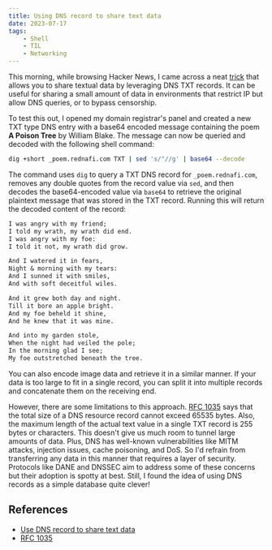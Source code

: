```yaml
---
title: Using DNS record to share text data
date: 2023-07-17
tags:
    - Shell
    - TIL
    - Networking
---
```


This morning, while browsing Hacker News, I came across a neat [trick] that allows you to
share textual data by leveraging DNS TXT records. It can be useful for sharing a small
amount of data in environments that restrict IP but allow DNS queries, or to bypass
censorship.

To test this out, I opened my domain registrar's panel and created a new TXT type DNS entry
with a base64 encoded message containing the poem **A Poison Tree** by William Blake. The
message can now be queried and decoded with the following shell command:

```sh
dig +short _poem.rednafi.com TXT | sed 's/"//g' | base64 --decode
```

The command uses `dig` to query a TXT DNS record for `_poem.rednafi.com`, removes any double
quotes from the record value via `sed`, and then decodes the base64-encoded value via
`base64` to retrieve the original plaintext message that was stored in the TXT record.
Running this will return the decoded content of the record:

```txt
I was angry with my friend;
I told my wrath, my wrath did end.
I was angry with my foe:
I told it not, my wrath did grow.

And I watered it in fears,
Night & morning with my tears:
And I sunned it with smiles,
And with soft deceitful wiles.

And it grew both day and night.
Till it bore an apple bright.
And my foe beheld it shine,
And he knew that it was mine.

And into my garden stole,
When the night had veiled the pole;
In the morning glad I see;
My foe outstretched beneath the tree.
```

You can also encode image data and retrieve it in a similar manner. If your data is too
large to fit in a single record, you can split it into multiple records and concatenate them
on the receiving end.

However, there are some limitations to this approach. [RFC 1035] says that the total size of
a DNS resource record cannot exceed 65535 bytes. Also, the maximum length of the actual text
value in a single TXT record is 255 bytes or characters. This doesn't give us much room to
tunnel large amounts of data. Plus, DNS has well-known vulnerabilities like MITM attacks,
injection issues, cache poisoning, and DoS. So I'd refrain from transferring any data in
this manner that requires a layer of security. Protocols like DANE and DNSSEC aim to address
some of these concerns but their adoption is spotty at best. Still, I found the idea of
using DNS records as a simple database quite clever!

## References

* [Use DNS record to share text data][trick]
* [RFC 1035]

[trick]: https://news.ycombinator.com/item?id=36754366
[rfc 1035]: https://datatracker.ietf.org/doc/html/rfc1035
